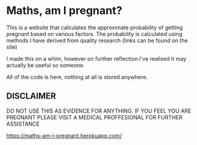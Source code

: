 # Maths, am I pregnant?

This is a website that calculates the approximate probability of getting pregnant based on various  factors. The probability is calculated using methods I have derived from quality research (links can be found on the site)

I made this on a whim, however on further reflection I've realised it may actually be useful so someone.

All of the code is here, nothing at all is stored anywhere.  


## DISCLAIMER
DO NOT USE THIS AS EVIDENCE FOR ANYTHING. IF YOU FEEL YOU ARE PREGNANT PLEASE VISIT A MEDICAL PROFFESIONAL FOR FURTHER ASSISTANCE

https://maths-am-i-pregnant.herokuapp.com/
